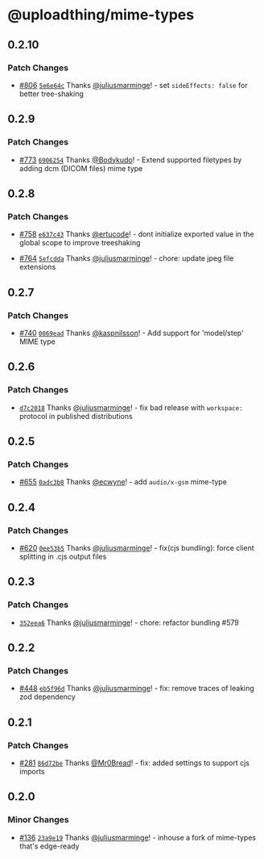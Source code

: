 # @uploadthing/mime-types

## 0.2.10

### Patch Changes

- [#806](https://github.com/pingdotgg/uploadthing/pull/806) [`5e6e64c`](https://github.com/pingdotgg/uploadthing/commit/5e6e64c53ac9765ceee4bb758a48e08eabb36d14) Thanks [@juliusmarminge](https://github.com/juliusmarminge)! - set `sideEffects: false` for better tree-shaking

## 0.2.9

### Patch Changes

- [#773](https://github.com/pingdotgg/uploadthing/pull/773) [`6906254`](https://github.com/pingdotgg/uploadthing/commit/690625458338a70df5927f1d2405de0de4a58d8f) Thanks [@Bodykudo](https://github.com/Bodykudo)! - Extend supported filetypes by adding dcm (DICOM files) mime type

## 0.2.8

### Patch Changes

- [#758](https://github.com/pingdotgg/uploadthing/pull/758) [`e637c43`](https://github.com/pingdotgg/uploadthing/commit/e637c43d203b72dabfeb17755b6d22d03c05ea3c) Thanks [@ertucode](https://github.com/ertucode)! - dont initialize exported value in the global scope to improve treeshaking

- [#764](https://github.com/pingdotgg/uploadthing/pull/764) [`5efcdda`](https://github.com/pingdotgg/uploadthing/commit/5efcddafe9aa11993e16824dae4822bd7a8c8199) Thanks [@juliusmarminge](https://github.com/juliusmarminge)! - chore: update jpeg file extensions

## 0.2.7

### Patch Changes

- [#740](https://github.com/pingdotgg/uploadthing/pull/740) [`0069ead`](https://github.com/pingdotgg/uploadthing/commit/0069eadbffd90db29df1966eae4f0a85aa3a8490) Thanks [@kaspnilsson](https://github.com/kaspnilsson)! - Add support for 'model/step' MIME type

## 0.2.6

### Patch Changes

- [`d7c2018`](https://github.com/pingdotgg/uploadthing/commit/d7c2018f62c9e1ee9e0c11514e4ff3f28cc5e939) Thanks [@juliusmarminge](https://github.com/juliusmarminge)! - fix bad release with `workspace:` protocol in published distributions

## 0.2.5

### Patch Changes

- [#655](https://github.com/pingdotgg/uploadthing/pull/655) [`0adc3b8`](https://github.com/pingdotgg/uploadthing/commit/0adc3b8df67ea5c4a94db736d0aff1b489979393) Thanks [@ecwyne](https://github.com/ecwyne)! - add `audio/x-gsm` mime-type

## 0.2.4

### Patch Changes

- [#620](https://github.com/pingdotgg/uploadthing/pull/620) [`0ee53b5`](https://github.com/pingdotgg/uploadthing/commit/0ee53b553e3304444d5fcf35fdfbd18cc317e668) Thanks [@juliusmarminge](https://github.com/juliusmarminge)! - fix(cjs bundling): force client splitting in .cjs output files

## 0.2.3

### Patch Changes

- [`352eea6`](https://github.com/pingdotgg/uploadthing/commit/352eea651218501f6535420287e8d8170faafec7) Thanks [@juliusmarminge](https://github.com/juliusmarminge)! - chore: refactor bundling #579

## 0.2.2

### Patch Changes

- [#448](https://github.com/pingdotgg/uploadthing/pull/448)
  [`eb5f96d`](https://github.com/pingdotgg/uploadthing/commit/eb5f96dc06a81ecb4b1f7ee3d0ba259ebdfee7d1)
  Thanks [@juliusmarminge](https://github.com/juliusmarminge)! - fix: remove
  traces of leaking zod dependency

## 0.2.1

### Patch Changes

- [#281](https://github.com/pingdotgg/uploadthing/pull/281)
  [`86d72be`](https://github.com/pingdotgg/uploadthing/commit/86d72be25c794aadcfe55a08095b487a782e2dc8)
  Thanks [@Mr0Bread](https://github.com/Mr0Bread)! - fix: added settings to
  support cjs imports

## 0.2.0

### Minor Changes

- [#136](https://github.com/pingdotgg/uploadthing/pull/136)
  [`23a9e19`](https://github.com/pingdotgg/uploadthing/commit/23a9e19702a51dec2ace869f47211f883d888d74)
  Thanks [@juliusmarminge](https://github.com/juliusmarminge)! - inhouse a fork
  of mime-types that's edge-ready

